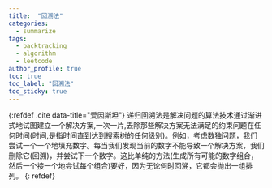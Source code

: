 ```yaml
---
title:  "回溯法"
categories:
  - summarize
tags: 
  - backtracking
  - algorithm
  - leetcode
author_profile: true
toc: true
toc_label: "回溯法"
toc_sticky: true
---
```

{:refdef .cite data-title="爱因斯坦"}
递归回溯法是解决问题的算法技术通过渐进式地试图建立一个解决方案,一次一片,去除那些解决方案无法满足的约束问题在任何时间(时间,是指时间直到达到搜索树的任何级别)。例如，考虑数独问题，我们尝试一个一个地填充数字。每当我们发现当前的数字不能导致一个解决方案，我们删除它(回溯)，并尝试下一个数字。这比单纯的方法(生成所有可能的数字组合，然后一个接一个地尝试每个组合)要好，因为无论何时回溯，它都会抛出一组排列。
{: refdef}